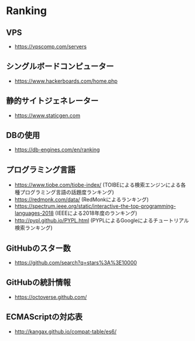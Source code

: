 # Ranking
## VPS
- https://vpscomp.com/servers

## シングルボードコンピューター
- https://www.hackerboards.com/home.php

## 静的サイトジェネレーター
- https://www.staticgen.com

## DBの使用
- https://db-engines.com/en/ranking

## プログラミング言語
- https://www.tiobe.com/tiobe-index/ (TOIBEによる検索エンジンによる各種プログラミング言語の話題度ランキング)
- https://redmonk.com/data/ (RedMonkによるランキング)
- https://spectrum.ieee.org/static/interactive-the-top-programming-languages-2018 (IEEEによる2018年度のランキング)
- http://pypl.github.io/PYPL.html (PYPLによるGoogleによるチュートリアル検索ランキング)

## GitHubのスター数
- https://github.com/search?q=stars%3A%3E10000

## GitHubの統計情報
- https://octoverse.github.com/

## ECMAScriptの対応表
- http://kangax.github.io/compat-table/es6/
